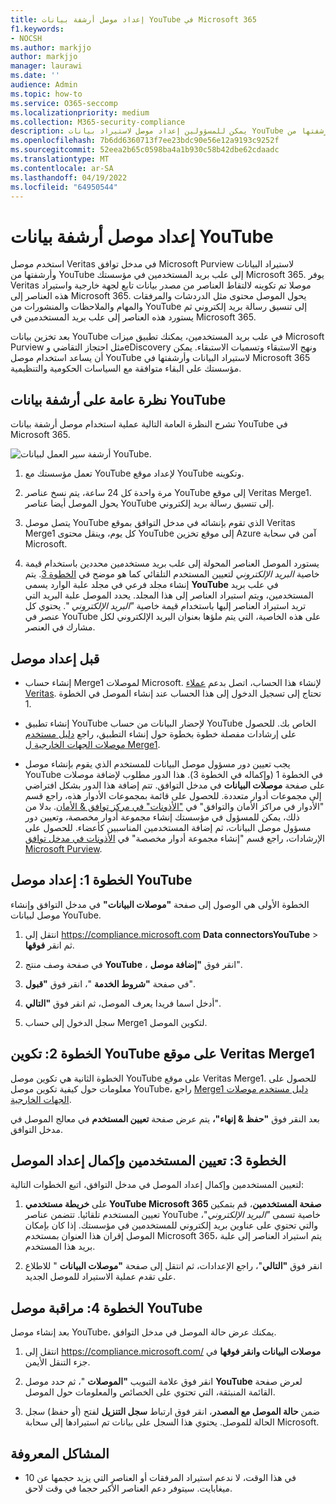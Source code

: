 ```yaml
---
title: إعداد موصل أرشفة بيانات YouTube في Microsoft 365
f1.keywords:
- NOCSH
ms.author: markjjo
author: markjjo
manager: laurawi
ms.date: ''
audience: Admin
ms.topic: how-to
ms.service: O365-seccomp
ms.localizationpriority: medium
ms.collection: M365-security-compliance
description: يمكن للمسؤولين إعداد موصل لاستيراد بيانات YouTube وأرشفتها من Veritas إلى Microsoft 365. يتيح لك هذا الموصل أرشفة البيانات من مصادر بيانات الجهات الخارجية في Microsoft 365. بعد أرشفتك لهذه البيانات، يمكنك استخدام ميزات التوافق مثل الاحتجاز القانوني وeDiscovery ونهج الاستبقاء لإدارة بيانات الجهات الخارجية.
ms.openlocfilehash: 7b6dd6360713f7ee23bdc90e56e12a9193c9252f
ms.sourcegitcommit: 52eea2b65c0598ba4a1b930c58b42dbe62cdaadc
ms.translationtype: MT
ms.contentlocale: ar-SA
ms.lasthandoff: 04/19/2022
ms.locfileid: "64950544"
---
```

# <a name="set-up-a-connector-to-archive-youtube-data"></a>إعداد موصل أرشفة بيانات YouTube

استخدم موصل Veritas في مدخل توافق Microsoft Purview لاستيراد البيانات وأرشفتها من YouTube إلى علب بريد المستخدمين في مؤسستك Microsoft 365. يوفر Veritas موصلا تم تكوينه لالتقاط العناصر من مصدر بيانات تابع لجهة خارجية واستيراد هذه العناصر إلى Microsoft 365. يحول الموصل محتوى مثل الدردشات والمرفقات والمهام والملاحظات والمنشورات من YouTube إلى تنسيق رسالة بريد إلكتروني ثم يستورد هذه العناصر إلى علب بريد المستخدمين في Microsoft 365.

بعد تخزين بيانات YouTube في علب بريد المستخدمين، يمكنك تطبيق ميزات Microsoft Purview مثل احتجاز التقاضي وeDiscovery ونهج الاستبقاء وتسميات الاستبقاء. يمكن أن يساعد استخدام موصل YouTube لاستيراد البيانات وأرشفتها في Microsoft 365 مؤسستك على البقاء متوافقة مع السياسات الحكومية والتنظيمية.

## <a name="overview-of-archiving-youtube-data"></a>نظرة عامة على أرشفة بيانات YouTube

تشرح النظرة العامة التالية عملية استخدام موصل أرشفة بيانات YouTube في Microsoft 365.

![أرشفة سير العمل لبيانات YouTube.](../media/YouTubeConnectorWorkflow.png)

1. تعمل مؤسستك مع YouTube لإعداد موقع YouTube وتكوينه.

2. مرة واحدة كل 24 ساعة، يتم نسخ عناصر YouTube إلى موقع Veritas Merge1. يحول الموصل أيضا عناصر YouTube إلى تنسيق رسالة بريد إلكتروني.

3. يتصل موصل YouTube الذي تقوم بإنشائه في مدخل التوافق بموقع Veritas Merge1 كل يوم، وينقل محتوى YouTube إلى موقع تخزين Azure آمن في سحابة Microsoft.

4. يستورد الموصل العناصر المحولة إلى علب بريد مستخدمين محددين باستخدام قيمة خاصية *البريد الإلكتروني* لتعيين المستخدم التلقائي كما هو موضح في [الخطوة 3](#step-3-map-users-and-complete-the-connector-setup). يتم إنشاء مجلد فرعي في مجلد علبة الوارد يسمى **YouTube** في علب بريد المستخدمين، ويتم استيراد العناصر إلى هذا المجلد. يحدد الموصل علبة البريد التي تريد استيراد العناصر إليها باستخدام قيمة خاصية *"البريد الإلكتروني* ". يحتوي كل عنصر في YouTube على هذه الخاصية، التي يتم ملؤها بعنوان البريد الإلكتروني لكل مشارك في العنصر.

## <a name="before-you-set-up-a-connector"></a>قبل إعداد موصل

- إنشاء حساب Merge1 لموصلات Microsoft. لإنشاء هذا الحساب، اتصل بدعم [عملاء Veritas](https://www.veritas.com/form/requestacall/ms-connectors-contact). تحتاج إلى تسجيل الدخول إلى هذا الحساب عند إنشاء الموصل في الخطوة 1.

- إنشاء تطبيق YouTube لإحضار البيانات من حساب YouTube الخاص بك. للحصول على إرشادات مفصلة خطوة بخطوة حول إنشاء التطبيق، راجع [دليل مستخدم موصلات الجهات الخارجية ل Merge1](https://docs.ms.merge1.globanetportal.com/Merge1%20Third-Party%20Connectors%20YouTube%20User%20Guide.pdf).

- يجب تعيين دور مسؤول موصل البيانات للمستخدم الذي يقوم بإنشاء موصل YouTube في الخطوة 1 (وإكماله في الخطوة 3). هذا الدور مطلوب لإضافة موصلات على صفحة **موصلات البيانات** في مدخل التوافق. تتم إضافة هذا الدور بشكل افتراضي إلى مجموعات أدوار متعددة. للحصول على قائمة بمجموعات الأدوار هذه، راجع قسم "الأدوار في مراكز الأمان والتوافق" في ["الأذونات" في مركز توافق & الأمان](../security/office-365-security/permissions-in-the-security-and-compliance-center.md#roles-in-the-security--compliance-center). بدلا من ذلك، يمكن للمسؤول في مؤسستك إنشاء مجموعة أدوار مخصصة، وتعيين دور مسؤول موصل البيانات، ثم إضافة المستخدمين المناسبين كأعضاء. للحصول على الإرشادات، راجع قسم "إنشاء مجموعة أدوار مخصصة" في [الأذونات في مدخل توافق Microsoft Purview](microsoft-365-compliance-center-permissions.md#create-a-custom-role-group).

## <a name="step-1-set-up-the-youtube-connector"></a>الخطوة 1: إعداد موصل YouTube

الخطوة الأولى هي الوصول إلى صفحة **"موصلات البيانات"** في مدخل التوافق وإنشاء موصل لبيانات YouTube.

1. انتقل إلى <https://compliance.microsoft.com> **Data connectorsYouTube** >  ثم انقر **فوقها**.

2. في صفحة وصف منتج **YouTube** ، انقر فوق **"إضافة موصل**".

3. في صفحة **"شروط الخدمة** "، انقر فوق **"قبول**".

4. أدخل اسما فريدا يعرف الموصل، ثم انقر فوق **"التالي**".

5. سجل الدخول إلى حساب Merge1 لتكوين الموصل.

## <a name="step-2-configure-the-youtube-on-the-veritas-merge1-site"></a>الخطوة 2: تكوين YouTube على موقع Veritas Merge1

الخطوة الثانية هي تكوين موصل YouTube على موقع Veritas Merge1. للحصول على معلومات حول كيفية تكوين موصل YouTube، راجع [Merge1 دليل مستخدم موصلات الجهات الخارجية](https://docs.ms.merge1.globanetportal.com/Merge1%20Third-Party%20Connectors%20YouTube%20User%20Guide.pdf).

بعد النقر فوق **"حفظ & إنهاء"،** يتم عرض صفحة **تعيين المستخدم** في معالج الموصل في مدخل التوافق.

## <a name="step-3-map-users-and-complete-the-connector-setup"></a>الخطوة 3: تعيين المستخدمين وإكمال إعداد الموصل

لتعيين المستخدمين وإكمال إعداد الموصل في مدخل التوافق، اتبع الخطوات التالية:

1. على **خريطة مستخدمي YouTube Microsoft 365 صفحة المستخدمين**، قم بتمكين تعيين المستخدم تلقائيا. تتضمن عناصر YouTube خاصية تسمى *"البريد الإلكتروني*"، والتي تحتوي على عناوين بريد إلكتروني للمستخدمين في مؤسستك. إذا كان بإمكان الموصل إقران هذا العنوان بمستخدم Microsoft 365، يتم استيراد العناصر إلى علبة بريد هذا المستخدم.

2. انقر فوق **"التالي**"، راجع الإعدادات، ثم انتقل إلى صفحة **"موصلات البيانات** " للاطلاع على تقدم عملية الاستيراد للموصل الجديد.

## <a name="step-4-monitor-the-youtube-connector"></a>الخطوة 4: مراقبة موصل YouTube

بعد إنشاء موصل YouTube، يمكنك عرض حالة الموصل في مدخل التوافق.

1. انتقل إلى <https://compliance.microsoft.com/> **موصلات البيانات وانقر فوقها** في جزء التنقل الأيمن.

2. انقر فوق علامة التبويب **"الموصلات** "، ثم حدد موصل **YouTube** لعرض صفحة القائمة المنبثقة، التي تحتوي على الخصائص والمعلومات حول الموصل.

3. ضمن **حالة الموصل مع المصدر**، انقر فوق ارتباط **سجل التنزيل** لفتح (أو حفظ) سجل الحالة للموصل. يحتوي هذا السجل على بيانات تم استيرادها إلى سحابة Microsoft.

## <a name="known-issues"></a>المشاكل المعروفة

- في هذا الوقت، لا ندعم استيراد المرفقات أو العناصر التي يزيد حجمها عن 10 ميغابايت. سيتوفر دعم العناصر الأكبر حجما في وقت لاحق.
